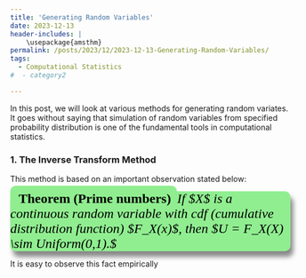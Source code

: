 ```yaml
---
title: 'Generating Random Variables'
date: 2023-12-13
header-includes: |
    \usepackage{amsthm}
permalink: /posts/2023/12/2023-12-13-Generating-Random-Variables/
tags:
  - Computational Statistics
#  - category2

---
```

<style>
	.theorem {
  	display: block;
  	font-style: italic;
 	font-size: 24px;
  	font-family: "Times New Roman";
  	color: black;
  	border-radius: 10px;
  	background-color: rgb(144,238,144);
  	box-shadow: 5px 10px 8px #888888;
	}
	.theorem::before {
  	content: "Theorem. ";
  	font-weight: bold;
  	font-style: normal;
  	%display: inline-block;
  	width: -webkit-fill-available;
  	color: black;
  	border-radius: 10px 10px 0 0;
  	padding: 10px 5px 5px 15px;
  	background-color: rgb(144,238,144); %rgb(38, 38, 134);
	}
	.theorem[text]::before {
  	content: "Theorem (" attr(text) ") ";
	}
	.theorem p {
  	padding: 15px 15px 15px 15px;
	}
</style>

In this post, we will look at various methods for generating random variates. It goes without saying that simulation of random variables from specified probability distribution is one of the fundamental tools in computational statistics.

### 1. The Inverse Transform Method

This method is based on an important observation stated below:
		
<div class="theorem" text='Prime numbers'>
	If $X$ is a continuous random variable with cdf (cumulative distribution function) $F_X(x)$, then $U = F_X(X) \sim Uniform(0,1).$ 
</div>

		
It is easy to observe this fact empirically 



















